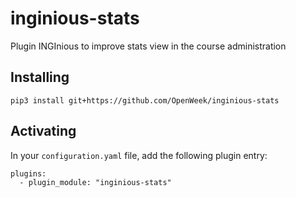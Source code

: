 # inginious-stats
Plugin INGInious to improve stats view in the course administration

## Installing

    pip3 install git+https://github.com/OpenWeek/inginious-stats

## Activating

In your ``configuration.yaml`` file, add the following plugin entry:

    plugins:
      - plugin_module: "inginious-stats"
